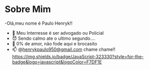 # Sobre Mim
-Olá,meu nome é Paulo Henryk!!
- :bear: Meu Interresse é ser advogado ou Policial
- :smiling_imp: Sendo calmo ate o ultimo segundo....
- 💞 0% de amor, não fode aqui e brocasito
- 📫 @henrykpaulo950@gmail.com chame chame!!
https://img.shields.io/badge/JavaScript-323330?style=for-the-badge&logo=javascript&logoColor=F7DF1E
<!---
Sempre na postura na emoção ja tem varios!!
--->
